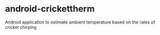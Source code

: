 android-crickettherm
====================

Android application to estimate ambient temperature based on the rates of cricket chirping